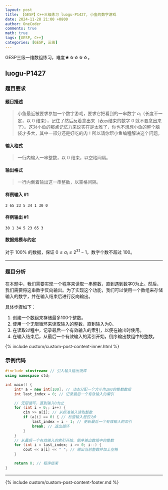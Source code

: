 ```yaml
---
layout: post
title: 【GESP】C++三级练习 luogu-P1427, 小鱼的数字游戏
date: 2024-11-28 21:00 +0800
author: OneCoder
comments: true
math: true
tags: [GESP, C++]
categories: [GESP, 三级]
---
```

GESP三级一维数组练习，难度★☆☆☆☆。

<!--more-->

## luogu-P1427

### 题目要求

#### 题目描述

>小鱼最近被要求参加一个数字游戏，要求它把看到的一串数字 $a_i$（长度不一定，以 $0$ 结束），记住了然后反着念出来（表示结束的数字 $0$ 就不要念出来了）。这对小鱼的那点记忆力来说实在是太难了，你也不想想小鱼的整个脑袋才多大，其中一部分还是好吃的肉！所以请你帮小鱼编程解决这个问题。

#### 输入格式

>一行内输入一串整数，以 $0$ 结束，以空格间隔。

#### 输出格式

>一行内倒着输出这一串整数，以空格间隔。

#### 样例输入 #1

```console
3 65 23 5 34 1 30 0
```

#### 样例输出 #1

```console
30 1 34 5 23 65 3
```

#### 数据规模与约定

对于 $100\%$ 的数据，保证 $0 \leq a_i \leq 2^{31} - 1$，数字个数不超过 $100$。

---

### 题目分析

在本题中，我们需要实现一个程序来读取一串整数，直到遇到数字0为止。然后，我们需要将这串数字反向输出。为了实现这个功能，我们可以使用一个数组来存储输入的数字，并在输入结束后进行反向输出。

具体步骤如下：

1. 创建一个数组来存储最多100个整数。
2. 使用一个无限循环来读取输入的整数，直到输入为0。
3. 在读取过程中，记录最后一个有效输入的索引，以便在输出时使用。
4. 在输入结束后，从最后一个有效输入的索引开始，倒序输出数组中的整数。

{% include custom/custom-post-content-inner.html %}

### 示例代码

```cpp
#include <iostream> // 引入输入输出流库
using namespace std;

int main() {
    int* a = new int[100]; // 动态分配一个大小为100的整数数组
    int last_index = 0; // 记录最后一个有效输入的索引

    // 无限循环，直到输入0为止
    for (int i = 0;; i++) {
        cin >> a[i]; // 从标准输入读取整数
        if (a[i] == 0) { // 检查输入是否为0
            last_index = i - 1; // 更新最后一个有效输入的索引
            break; // 退出循环
        }
    }
    // 从最后一个有效输入的索引开始，倒序输出数组中的整数
    for (int i = last_index; i >= 0; i--) {
        cout << a[i] << " "; // 输出当前整数并加上空格
    }

    return 0; // 程序结束
}
```

---

{% include custom/custom-post-content-footer.md %}
